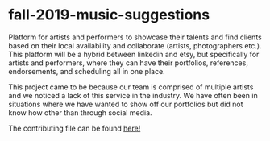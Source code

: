 # fall-2019-music-suggestions

Platform for artists and performers to showcase their talents and find clients based on their local availability and collaborate (artists, photographers etc.). This platform will be a hybrid between linkedin and etsy, but specifically for artists and performers, where they can have their portfolios, references, endorsements, and scheduling all in one place.

This project came to be because our team is comprised of multiple artists and we noticed a lack of this service in the industry. We have often been in situations where we have wanted to show off our portfolios but did not know how other than through social media.

The contributing file can be found 
[here!](https://github.com/nyu-software-engineering/fall-2019-music-suggestions/blob/master/CONTRIBUTING.md)